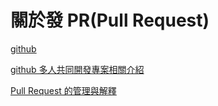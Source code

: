 # 關於發 PR(Pull Request)

[github](https://help.github.com/articles/about-pull-requests/)

[github 多人共同開發專案相關介紹](https://git-scm.com/book/zh-tw/v2/GitHub-%E5%8F%83%E8%88%87%E4%B8%80%E5%80%8B%E5%B0%88%E6%A1%88)

[Pull Request 的管理與解釋](http://www.ruanyifeng.com/blog/2017/07/pull_request.html)